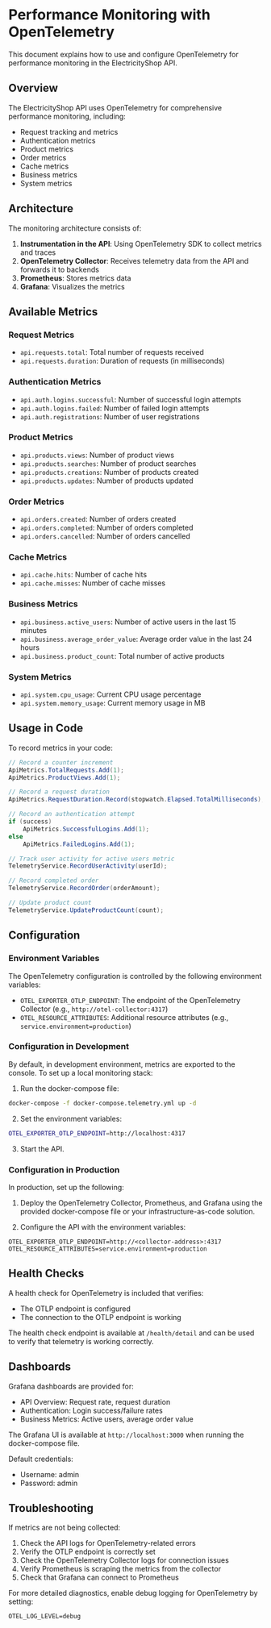 # Performance Monitoring with OpenTelemetry

This document explains how to use and configure OpenTelemetry for performance monitoring in the ElectricityShop API.

## Overview

The ElectricityShop API uses OpenTelemetry for comprehensive performance monitoring, including:

- Request tracking and metrics
- Authentication metrics
- Product metrics
- Order metrics
- Cache metrics
- Business metrics
- System metrics

## Architecture

The monitoring architecture consists of:

1. **Instrumentation in the API**: Using OpenTelemetry SDK to collect metrics and traces
2. **OpenTelemetry Collector**: Receives telemetry data from the API and forwards it to backends
3. **Prometheus**: Stores metrics data
4. **Grafana**: Visualizes the metrics

## Available Metrics

### Request Metrics
- `api.requests.total`: Total number of requests received
- `api.requests.duration`: Duration of requests (in milliseconds)

### Authentication Metrics
- `api.auth.logins.successful`: Number of successful login attempts
- `api.auth.logins.failed`: Number of failed login attempts
- `api.auth.registrations`: Number of user registrations

### Product Metrics
- `api.products.views`: Number of product views
- `api.products.searches`: Number of product searches
- `api.products.creations`: Number of products created
- `api.products.updates`: Number of products updated

### Order Metrics
- `api.orders.created`: Number of orders created
- `api.orders.completed`: Number of orders completed
- `api.orders.cancelled`: Number of orders cancelled

### Cache Metrics
- `api.cache.hits`: Number of cache hits
- `api.cache.misses`: Number of cache misses

### Business Metrics
- `api.business.active_users`: Number of active users in the last 15 minutes
- `api.business.average_order_value`: Average order value in the last 24 hours
- `api.business.product_count`: Total number of active products

### System Metrics
- `api.system.cpu_usage`: Current CPU usage percentage
- `api.system.memory_usage`: Current memory usage in MB

## Usage in Code

To record metrics in your code:

```csharp
// Record a counter increment
ApiMetrics.TotalRequests.Add(1);
ApiMetrics.ProductViews.Add(1);

// Record a request duration
ApiMetrics.RequestDuration.Record(stopwatch.Elapsed.TotalMilliseconds);

// Record an authentication attempt
if (success)
    ApiMetrics.SuccessfulLogins.Add(1);
else
    ApiMetrics.FailedLogins.Add(1);

// Track user activity for active users metric
TelemetryService.RecordUserActivity(userId);

// Record completed order
TelemetryService.RecordOrder(orderAmount);

// Update product count
TelemetryService.UpdateProductCount(count);
```

## Configuration

### Environment Variables

The OpenTelemetry configuration is controlled by the following environment variables:

- `OTEL_EXPORTER_OTLP_ENDPOINT`: The endpoint of the OpenTelemetry Collector (e.g., `http://otel-collector:4317`)
- `OTEL_RESOURCE_ATTRIBUTES`: Additional resource attributes (e.g., `service.environment=production`)

### Configuration in Development

By default, in development environment, metrics are exported to the console. To set up a local monitoring stack:

1. Run the docker-compose file:

```bash
docker-compose -f docker-compose.telemetry.yml up -d
```

2. Set the environment variables:

```bash
OTEL_EXPORTER_OTLP_ENDPOINT=http://localhost:4317
```

3. Start the API.

### Configuration in Production

In production, set up the following:

1. Deploy the OpenTelemetry Collector, Prometheus, and Grafana using the provided docker-compose file or your infrastructure-as-code solution.

2. Configure the API with the environment variables:

```
OTEL_EXPORTER_OTLP_ENDPOINT=http://<collector-address>:4317
OTEL_RESOURCE_ATTRIBUTES=service.environment=production
```

## Health Checks

A health check for OpenTelemetry is included that verifies:

- The OTLP endpoint is configured
- The connection to the OTLP endpoint is working

The health check endpoint is available at `/health/detail` and can be used to verify that telemetry is working correctly.

## Dashboards

Grafana dashboards are provided for:

- API Overview: Request rate, request duration
- Authentication: Login success/failure rates
- Business Metrics: Active users, average order value

The Grafana UI is available at `http://localhost:3000` when running the docker-compose file.

Default credentials:
- Username: admin
- Password: admin

## Troubleshooting

If metrics are not being collected:

1. Check the API logs for OpenTelemetry-related errors
2. Verify the OTLP endpoint is correctly set
3. Check the OpenTelemetry Collector logs for connection issues
4. Verify Prometheus is scraping the metrics from the collector
5. Check that Grafana can connect to Prometheus

For more detailed diagnostics, enable debug logging for OpenTelemetry by setting:

```
OTEL_LOG_LEVEL=debug
```